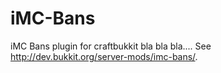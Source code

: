 iMC-Bans
========

iMC Bans plugin for craftbukkit bla bla bla....
See http://dev.bukkit.org/server-mods/imc-bans/.
